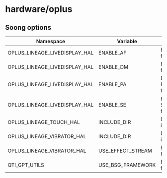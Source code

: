 # hardware/oplus

## Soong options

| Namespace | Variable | Description | Default |
| --------- | -------- | ----------- | ------- |
| OPLUS_LINEAGE_LIVEDISPLAY_HAL | ENABLE_AF | Enable AntiFlicker feature | false |
| OPLUS_LINEAGE_LIVEDISPLAY_HAL | ENABLE_DM | Enable DisplayModes feature | false |
| OPLUS_LINEAGE_LIVEDISPLAY_HAL | ENABLE_PA | Enable PictureAdjustment feature | true |
| OPLUS_LINEAGE_LIVEDISPLAY_HAL | ENABLE_SE | Enable SunlightEnhancement feature | true |
| OPLUS_LINEAGE_TOUCH_HAL | INCLUDE_DIR | Device specific include dir path | |
| OPLUS_LINEAGE_VIBRATOR_HAL | INCLUDE_DIR | Device specific include dir path | |
| OPLUS_LINEAGE_VIBRATOR_HAL | USE_EFFECT_STREAM | Enable effect stream feature | false |
| QTI_GPT_UTILS | USE_BSG_FRAMEWORK | Enable BSG framework feature | true |
